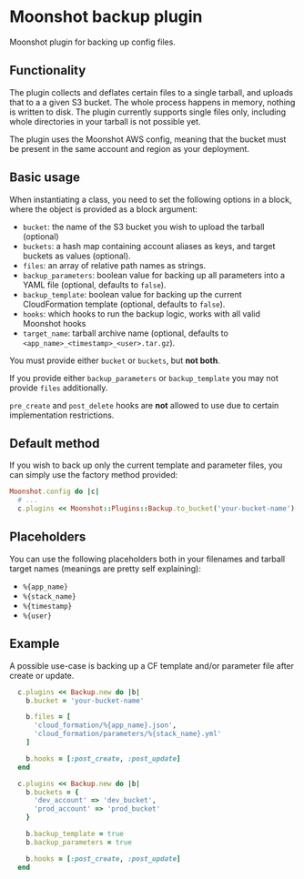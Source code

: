 # Moonshot backup plugin

Moonshot plugin for backing up config files.

## Functionality

The plugin collects and deflates certain files to a single tarball,
and uploads that to a a given S3 bucket. The whole process happens
in memory, nothing is written to disk. The plugin currently supports single files only,
including whole directories in your tarball is not possible yet.

The plugin uses the Moonshot AWS config, meaning that the bucket must be
present in the same account and region as your deployment.

## Basic usage

When instantiating a class, you need to set the following options
in a block, where the object is provided as a block argument:

- `bucket`: the name of the S3 bucket you wish to upload the tarball (optional)
- `buckets`: a hash map containing account aliases as keys, and target buckets as values (optional).
- `files`: an array of relative path names as strings.
- `backup_parameters`: boolean value for backing up all parameters into a YAML file (optional, defaults to `false`).
- `backup_template`: boolean value for backing up the current CloudFormation template (optional, defaults to `false`).
- `hooks`: which hooks to run the backup logic, works with all valid Moonshot hooks
- `target_name`: tarball archive name (optional, defaults to `<app_name>_<timestamp>_<user>.tar.gz`).

You must provide either `bucket` or `buckets`, but **not both**.

If you provide either `backup_parameters` or `backup_template` you may not provide `files` additionally.

`pre_create` and `post_delete` hooks are **not** allowed to use due to certain implementation restrictions.

## Default method

If you wish to back up only the current template and parameter files, you can simply
use the factory method provided:

```ruby
Moonshot.config do |c|
  # ...
  c.plugins << Moonshot::Plugins::Backup.to_bucket('your-bucket-name')
```

## Placeholders

You can use the following placeholders both in your filenames
and tarball target names (meanings are pretty self explaining):

- `%{app_name}`
- `%{stack_name}`
- `%{timestamp}`
- `%{user}`

## Example

A possible use-case is backing up a CF template and/or
parameter file after create or update.

```ruby
  c.plugins << Backup.new do |b|
    b.bucket = 'your-bucket-name'

    b.files = [
      'cloud_formation/%{app_name}.json',
      'cloud_formation/parameters/%{stack_name}.yml'
    ]

    b.hooks = [:post_create, :post_update]
  end
```

```ruby
  c.plugins << Backup.new do |b|
    b.buckets = {
      'dev_account' => 'dev_bucket',
      'prod_account' => 'prod_bucket'
    }

    b.backup_template = true
    b.backup_parameters = true

    b.hooks = [:post_create, :post_update]
  end
```
